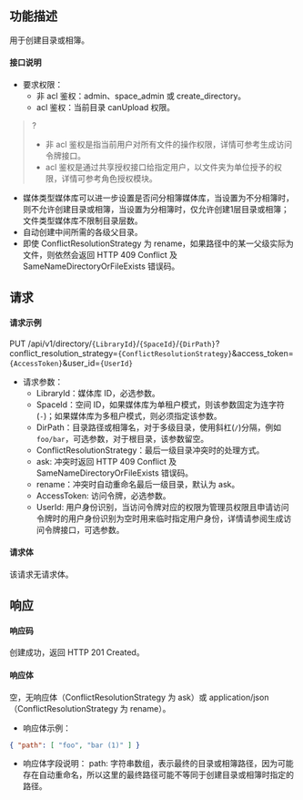 ## 功能描述

用于创建目录或相簿。

#### 接口说明

- 要求权限：
    - 非 acl 鉴权：admin、space_admin 或 create_directory。
    - acl 鉴权：当前目录 canUpload 权限。
>?
> - 非 acl 鉴权是指当前用户对所有文件的操作权限，详情可参考生成访问令牌接口。
> - acl 鉴权是通过共享授权接口给指定用户，以文件夹为单位授予的权限，详情可参考角色授权模块。
> 
- 媒体类型媒体库可以进一步设置是否问分相簿媒体库，当设置为不分相簿时，则不允许创建目录或相簿，当设置为分相簿时，仅允许创建1层目录或相簿；文件类型媒体库不限制目录层数。
- 自动创建中间所需的各级父目录。
- 即使 ConflictResolutionStrategy 为 rename，如果路径中的某一父级实际为文件，则依然会返回 HTTP 409 Conflict 及 SameNameDirectoryOrFileExists 错误码。

## 请求

#### 请求示例  

PUT /api/v1/directory/`{LibraryId}`/`{SpaceId}`/`{DirPath}`?conflict_resolution_strategy=`{ConflictResolutionStrategy}`&access_token=`{AccessToken}`&user_id=`{UserId}`

- 请求参数：
    - LibraryId：媒体库 ID，必选参数。
    - SpaceId：空间 ID，如果媒体库为单租户模式，则该参数固定为连字符(`-`)；如果媒体库为多租户模式，则必须指定该参数。
    - DirPath：目录路径或相簿名，对于多级目录，使用斜杠(`/`)分隔，例如 `foo/bar`，可选参数，对于根目录，该参数留空。
    - ConflictResolutionStrategy：最后一级目录冲突时的处理方式。
     - ask: 冲突时返回 HTTP 409 Conflict 及 SameNameDirectoryOrFileExists 错误码。
     - rename：冲突时自动重命名最后一级目录，默认为 ask。
    - AccessToken: 访问令牌，必选参数。
    - UserId: 用户身份识别，当访问令牌对应的权限为管理员权限且申请访问令牌时的用户身份识别为空时用来临时指定用户身份，详情请参阅生成访问令牌接口，可选参数。

#### 请求体

该请求无请求体。

## 响应

#### 响应码

创建成功，返回 HTTP 201 Created。

#### 响应体

空，无响应体（ConflictResolutionStrategy 为 ask）或 application/json（ConflictResolutionStrategy 为 rename）。

- 响应体示例：
```json
{ "path": [ "foo", "bar (1)" ] }
```
- 响应体字段说明：
   path: 字符串数组，表示最终的目录或相簿路径，因为可能存在自动重命名，所以这里的最终路径可能不等同于创建目录或相簿时指定的路径。
